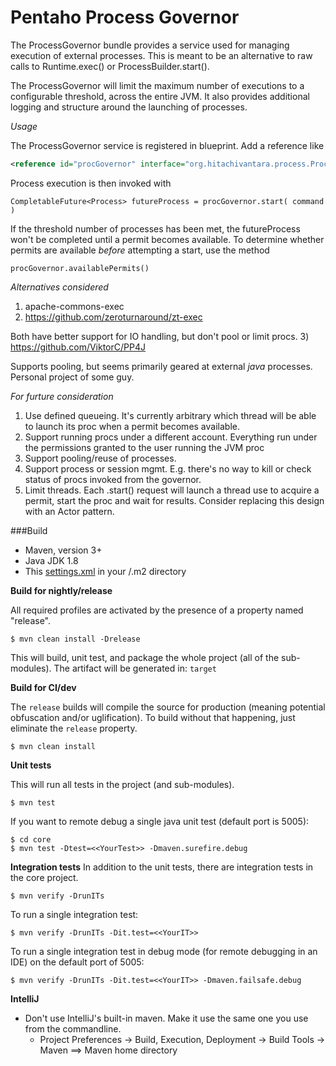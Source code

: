 # Pentaho Process Governor #

The ProcessGovernor bundle provides a service used for managing execution
of external processes.  This is meant to be an alternative to raw calls
to Runtime.exec() or ProcessBuilder.start().

The ProcessGovernor will limit the maximum number of executions to a configurable
threshold, across the entire JVM.  It also provides additional logging and
structure around the launching of processes.

_Usage_

The ProcessGovernor service is registered in blueprint.  Add a reference like
```xml
<reference id="procGovernor" interface="org.hitachivantara.process.ProcessGovernor"/>

```
Process execution is then invoked with
```
CompletableFuture<Process> futureProcess = procGovernor.start( command )
``` 
If the threshold number of processes has been met, the futureProcess won't
be completed until a permit becomes available.  To determine whether
 permits are available _before_ attempting a start, use the method
```
procGovernor.availablePermits()
```

  _Alternatives considered_
 1) apache-commons-exec
 2)  https://github.com/zeroturnaround/zt-exec
 
  Both have better support for IO handling, but don't pool or limit procs.
 3) https://github.com/ViktorC/PP4J
 
 Supports pooling, but seems primarily geared at external *java* processes.  Personal project of some guy.

_For furture consideration_

1)  Use defined queueing.  It's currently arbitrary which thread will be able to launch its proc when
  a permit becomes available.
  2)  Support running procs under a different account.  Everything run under the permissions granted to the user
  running the JVM proc
  3)  Support pooling/reuse of processes.
  4)  Support  process or session mgmt.  E.g. there's no way to kill or check status of procs invoked from the governor.
  5)  Limit threads.  Each .start() request will launch a thread use to acquire a permit, start the proc and
  wait for results.  Consider replacing this design with an Actor pattern.

###Build

* Maven, version 3+
* Java JDK 1.8
* This [settings.xml](https://github.com/pentaho/maven-parent-poms/blob/master/maven-support-files/settings.xml) in your <user-home>/.m2 directory


__Build for nightly/release__

All required profiles are activated by the presence of a property named "release".

```
$ mvn clean install -Drelease
```

This will build, unit test, and package the whole project (all of the sub-modules). The artifact will be generated in: ```target```

__Build for CI/dev__

The `release` builds will compile the source for production (meaning potential obfuscation and/or uglification). To build without that happening, just eliminate the `release` property.

```
$ mvn clean install
```


__Unit tests__

This will run all tests in the project (and sub-modules).
```
$ mvn test
```

If you want to remote debug a single java unit test (default port is 5005):
```
$ cd core
$ mvn test -Dtest=<<YourTest>> -Dmaven.surefire.debug
```

__Integration tests__
In addition to the unit tests, there are integration tests in the core project.
```
$ mvn verify -DrunITs
```

To run a single integration test:
```
$ mvn verify -DrunITs -Dit.test=<<YourIT>>
```

To run a single integration test in debug mode (for remote debugging in an IDE) on the default port of 5005:
```
$ mvn verify -DrunITs -Dit.test=<<YourIT>> -Dmaven.failsafe.debug
```

__IntelliJ__

* Don't use IntelliJ's built-in maven. Make it use the same one you use from the commandline.
  * Project Preferences -> Build, Execution, Deployment -> Build Tools -> Maven ==> Maven home directory
